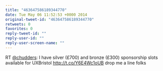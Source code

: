 ```yaml
---
title: "463647586189344770"
date: Tue May 06 11:52:53 +0000 2014
original-tweet-id: "463647586189344770"
retweets: 0
favorites: 0
reply-tweet-id: ""
reply-user-id: ""
reply-user-screen-name: ""
---
```

RT <a href="https://twitter.com/chudders">@chudders</a>: I have silver (£700) and bronze (£300) sponsorship slots available for UXBristol http://t.co/Y6E4Wc1oUB drop me a line folks
